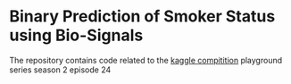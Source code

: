 # Binary Prediction of Smoker Status using Bio-Signals

The repository contains code related to the [kaggle compitition](https://www.kaggle.com/competitions/playground-series-s3e24) playground series season 2 episode 24